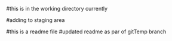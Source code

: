 
#this is in the working directory currently

#adding to staging area

#this is a readme file
#updated readme as par of gitTemp branch